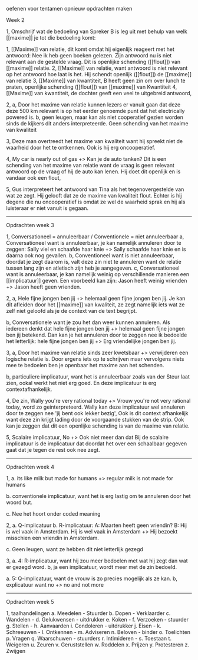 oefenen voor tentamen opnieuw opdrachten maken


Week 2

1, Omschrijf wat de bedoeling van Spreker B is leg uit met behulp van welk [[maxime]] je tot die bedoeling komt:

1, [[Maxime]] van relatie, dit komt omdat hij eigenlijk reageert met het antwoord: Nee ik heb geen boeken gelezen. Zijn antwoord nu is niet relevant aan de gestelde vraag. Dit is openlijke schending ([[flout]]) van [[maxime]] relatie.
2, [[Maxime]] van relatie, want antwoord is niet relevant op het antwoord hoe laat is het. Hij schendt openlijk ([[flout]]) de [[maxime]] van relatie
3, [[Maxime]] van kwantiteit, B heeft geen zin om over lunch te praten, openlijke schending ([[flout]]) van [[maxime]] van Kwantiteit
4, [[Maxime]] van kwantiteit, de dochter geeft een veel te uitgebreid antwoord, 
	
2, 
a, Door het maxime van relatie kunnen lezers er vanuit gaan dat deze deze 500 km relevant is op het eerder genoemde punt dat het electrically powered is.
b, geen leugen, maar kan als niet cooperatief gezien worden sinds de kijkers dit anders interpreteerde. Geen schending van het maxime van kwaliteit


3, Deze man overtreedt het maxime van kwaliteit want hij spreekt niet de waarheid door het te ontkennen. Ook is hij erg oncooperatief.


4, My car is nearly out of gas +> Kan je de auto tanken?
Dit is een schending van het maxime van relatie want de vraag is geen relevant antwoord op de vraag of hij de auto kan lenen. Hij doet dit openlijk en is vandaar ook een flout, 


5, Gus interpreteert het antwoord van Tina als het tegenovergestelde van wat ze zegt. Hij gelooft dat ze de maxime van kwaliteit flout. Echter is hij degene die nu oncooperatief is omdat ze wel de waarheid sprak en hij als luisteraar er niet vanuit is gegaan.


----

Opdrachten week 3

1, Conversationeel = annuleerbaar / Conventionele = niet annuleerbaar
a, Conversationeel want is annuleerbaar, je kan namelijk annuleren door te zeggen: Sally viel en schaafde haar knie +> Sally schaafde haar knie en is daarna ook nog gevallen.
b, Conventioneel want is niet annuleerbaar, doordat je zegt daarom is, valt deze zin niet te annuleren want de relatie tussen lang zijn en atletisch zijn heb je aangegeven.
c, Conversationeel want is annuleerbaar, je kan namelijk weinig op verschillende manieren een [[implicatuur]] geven. Een voorbeeld kan zijn:
Jason heeft weinig vrienden +> Jason heeft geen vrienden.

2, 
a, Hele fijne jongen ben jij +> helemaal geen fijne jongen ben jij. Je kan dit afleiden door het [[maxime]] van kwaliteit, ze zegt namelijk iets wat ze zelf niet geloofd als je de context van de text begrijpt.

b, Conversationele want je zou het dan weer kunnen annuleren. Als iedereen denkt dat hele fijne jongen ben jij +> helemaal geen fijne jongen ben jij betekend. Dan kan je het annuleren door te zeggen nee ik bedoelde het letterlijk: hele fijne jongen ben jij +> Erg vriendelijke jongen ben jij.

3,
a, Door het maxime van relatie sinds zeer kwetsbaar +> verwijderen een logische relatie is. Door ergens iets op te schrijven maar vervolgens niets mee te bedoelen ben je openbaar het maxime aan het schenden.

b, particuliere implicatuur, want het is annuleerbaar zoals van der Steur laat zien, ookal werkt het niet erg goed. En deze implicatuur is erg contextafhankelijk.

4, De zin, Wally you're very rational today +> Vrouw you're not very rational today, word zo geinterpreteerd. Wally kan deze implicatuur wel annuleren door te zeggen nee 'jij bent ook lekker bezig', Ook is dit context afhankelijk want deze zin krijgt lading door de voorgaande stukken van de strip.
Ook kan je zeggen dat dit een openlijke schending is van de maxime van relatie.

5, Scalaire implicatuur, No +> Ook niet meer dan dat
Bij de scalaire implicatuur is de implicatuur dat doordat het over een schaalbaar gegeven gaat dat je tegen de rest ook nee zegt. 

---

Opdrachten week 4

1, 
a. its like milk but made for humans +> regular milk is not made for humans

b. conventionele implicatuur, want het is erg lastig om te annuleren door het woord but. 

c. Nee het hoort onder coded meaning

2, 
a. Q-implicatuur
b. R-implicatuur: A: Maarten heeft geen vriendin? B: Hij is wel vaak in Amsterdam.
Hij is wel vaak in Amsterdam +> Hij bezoekt misschien een vriendin in Amsterdam.

c. Geen leugen, want ze hebben dit niet letterlijk gezegd

3,
a.  4: R-implicatuur, want hij zou meer bedoelen met wat hij zegt dan wat er gezegd word.
b, ja een implicatuur, wordt meer met de zin bedoeld.

a. 5: Q-implicatuur, want de vrouw is zo precies mogelijk als ze kan.
b, explicatuur want no +> no and not more

---

Opdrachten week 5

1, taalhandelingen
a. Meedelen - Stuurder
b. Dopen - Verklaarder
c. Wandelen - 
d. Gelukwensen - uitdrukker
e. Koken -
f. Verzoeken - stuurder 
g. Stellen - 
h. Aanvaarden 
i. Condoleren - uitdrukker
j. Eisen -
k. Schreeuwen -
l. Ontkennen - 
m. Adviseren 
n. Beloven - binder
o. Toelichten 
p. Vragen 
q. Waarschuwen - stuurders
r. Intimideren -
s. Toestaan 
t. Weigeren 
u. Zeuren 
v. Geruststellen 
w. Roddelen 
x. Prijzen 
y. Protesteren 
z. Zwijgen




